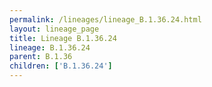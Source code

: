 ```yaml
---
permalink: /lineages/lineage_B.1.36.24.html
layout: lineage_page
title: Lineage B.1.36.24
lineage: B.1.36.24
parent: B.1.36
children: ['B.1.36.24']
---
```

